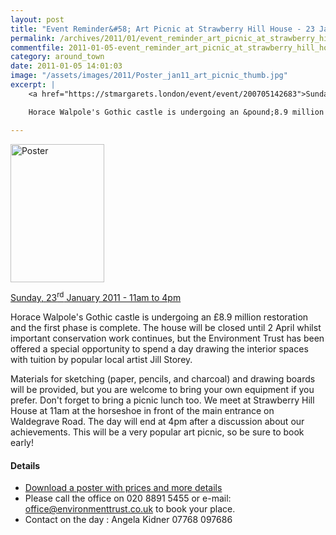 ```yaml
---
layout: post
title: "Event Reminder&#58; Art Picnic at Strawberry Hill House - 23 January 2011"
permalink: /archives/2011/01/event_reminder_art_picnic_at_strawberry_hill_house.html
commentfile: 2011-01-05-event_reminder_art_picnic_at_strawberry_hill_house
category: around_town
date: 2011-01-05 14:01:03
image: "/assets/images/2011/Poster_jan11_art_picnic_thumb.jpg"
excerpt: |
    <a href="https://stmargarets.london/event/event/200705142683">Sunday, 23<sup>rd</sup> January 2011 - 11am to 4pm</a>

    Horace Walpole's Gothic castle is undergoing an &pound;8.9 million restoration and the first phase is complete. The house will be closed until 2 April whilst important conservation work continues, but the Environment Trust has been offered a special opportunity to spend a day drawing the interior spaces with tuition by popular local artist Jill Storey.

---
```


<a href="/assets/images/2011/Poster_jan11_art_picnic.jpg" title="See larger version of - Poster"><img src="/assets/images/2011/Poster_jan11_art_picnic_thumb.jpg" width="150" height="221" alt="Poster" class="photo right" /></a>

[Sunday, 23<sup>rd</sup> January 2011 - 11am to 4pm](/event/event/200705142683)

Horace Walpole's Gothic castle is undergoing an £8.9 million restoration and the first phase is complete. The house will be closed until 2 April whilst important conservation work continues, but the Environment Trust has been offered a special opportunity to spend a day drawing the interior spaces with tuition by popular local artist Jill Storey.

Materials for sketching (paper, pencils, and charcoal) and drawing boards will be provided, but you are welcome to bring your own equipment if you prefer. Don't forget to bring a picnic lunch too. We meet at Strawberry Hill House at 11am at the horseshoe in front of the main entrance on Waldegrave Road. The day will end at 4pm after a discussion about our achievements. This will be a very popular art picnic, so be sure to book early!

#### Details

-   [Download a poster with prices and more details](/assets/images/2011/Poster_jan11_art_picnic.jpg)
-   Please call the office on 020 8891 5455 or e-mail: <office@environmenttrust.co.uk> to book your place.
-   Contact on the day : Angela Kidner 07768 097686
